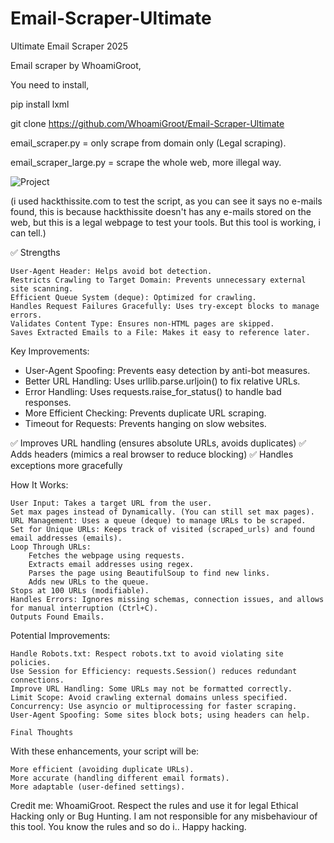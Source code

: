 # Email-Scraper-Ultimate
Ultimate Email Scraper 2025

Email scraper by WhoamiGroot,

You need to install,

pip install lxml

git clone https://github.com/WhoamiGroot/Email-Scraper-Ultimate

email_scraper.py = only scrape from domain only (Legal scraping).

email_scraper_large.py = scrape the whole web, more illegal way.


![Project](https://github.com/user-attachments/assets/51bb1a76-35ea-46d6-9d13-8644feca31ec)

(i used hackthissite.com to test the script, as you can see it says no e-mails found, this is because hackthissite doesn't has any e-mails stored on the web, but this is a legal webpage to test your tools. But this tool is working, i can tell.)

✅ Strengths

    User-Agent Header: Helps avoid bot detection.
    Restricts Crawling to Target Domain: Prevents unnecessary external site scanning.
    Efficient Queue System (deque): Optimized for crawling.
    Handles Request Failures Gracefully: Uses try-except blocks to manage errors.
    Validates Content Type: Ensures non-HTML pages are skipped.
    Saves Extracted Emails to a File: Makes it easy to reference later.

Key Improvements:

 -   User-Agent Spoofing: Prevents easy detection by anti-bot measures.
 -   Better URL Handling: Uses urllib.parse.urljoin() to fix relative URLs.
 -   Error Handling: Uses requests.raise_for_status() to handle bad responses.
 -   More Efficient Checking: Prevents duplicate URL scraping.
 -   Timeout for Requests: Prevents hanging on slow websites.

✅ Improves URL handling (ensures absolute URLs, avoids duplicates)
✅ Adds headers (mimics a real browser to reduce blocking)
✅ Handles exceptions more gracefully


How It Works:

    User Input: Takes a target URL from the user.
    Set max pages instead of Dynamically. (You can still set max pages).
    URL Management: Uses a queue (deque) to manage URLs to be scraped.
    Set for Unique URLs: Keeps track of visited (scraped_urls) and found email addresses (emails).
    Loop Through URLs:
        Fetches the webpage using requests.
        Extracts email addresses using regex.
        Parses the page using BeautifulSoup to find new links.
        Adds new URLs to the queue.
    Stops at 100 URLs (modifiable).
    Handles Errors: Ignores missing schemas, connection issues, and allows for manual interruption (Ctrl+C).
    Outputs Found Emails.

Potential Improvements:

    Handle Robots.txt: Respect robots.txt to avoid violating site policies.
    Use Session for Efficiency: requests.Session() reduces redundant connections.
    Improve URL Handling: Some URLs may not be formatted correctly.
    Limit Scope: Avoid crawling external domains unless specified.
    Concurrency: Use asyncio or multiprocessing for faster scraping.
    User-Agent Spoofing: Some sites block bots; using headers can help.
    
    Final Thoughts

With these enhancements, your script will be:

    More efficient (avoiding duplicate URLs).
    More accurate (handling different email formats).
    More adaptable (user-defined settings).
    
    
Credit me: WhoamiGroot.
Respect the rules and use it for legal Ethical Hacking only or Bug Hunting.
I am not responsible for any misbehaviour of this tool.
You know the rules and so do i..
Happy hacking.
